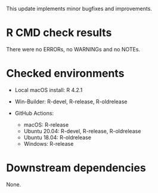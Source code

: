 This update implements minor bugfixes and improvements.

# R CMD check results

There were no ERRORs, no WARNINGs and no NOTEs.

# Checked environments

* Local macOS install: R 4.2.1

* Win-Builder: R-devel, R-release, R-oldrelease

* GitHub Actions:
  * macOS: R-release
  * Ubuntu 20.04: R-devel, R-release, R-oldrelease
  * Ubuntu 18.04: R-oldrelease
  * Windows: R-release

# Downstream dependencies

None.
